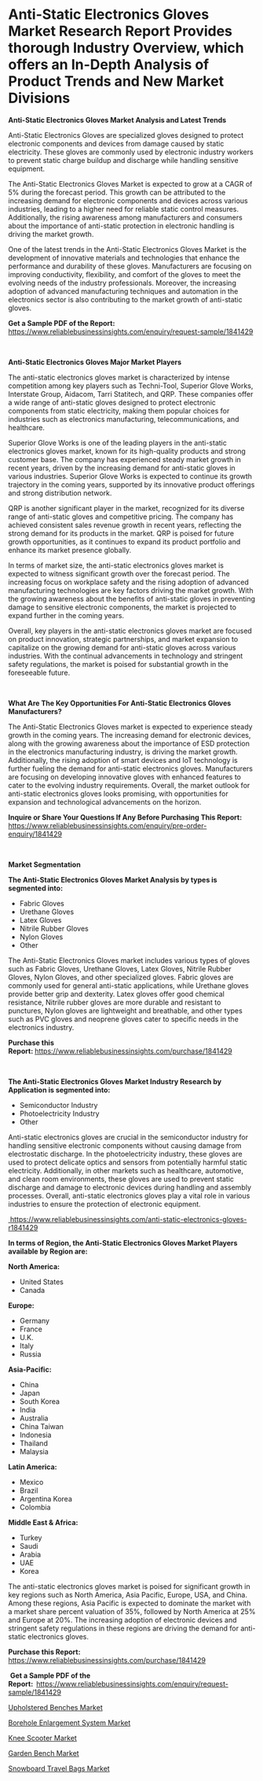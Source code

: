 <p><h1>Anti-Static Electronics Gloves Market Research Report Provides thorough Industry Overview, which offers an In-Depth Analysis of Product Trends and New Market Divisions</h1></p><p><strong>Anti-Static Electronics Gloves Market Analysis and Latest Trends</strong></p>
<p><p>Anti-Static Electronics Gloves are specialized gloves designed to protect electronic components and devices from damage caused by static electricity. These gloves are commonly used by electronic industry workers to prevent static charge buildup and discharge while handling sensitive equipment.</p><p>The Anti-Static Electronics Gloves Market is expected to grow at a CAGR of 5% during the forecast period. This growth can be attributed to the increasing demand for electronic components and devices across various industries, leading to a higher need for reliable static control measures. Additionally, the rising awareness among manufacturers and consumers about the importance of anti-static protection in electronic handling is driving the market growth.</p><p>One of the latest trends in the Anti-Static Electronics Gloves Market is the development of innovative materials and technologies that enhance the performance and durability of these gloves. Manufacturers are focusing on improving conductivity, flexibility, and comfort of the gloves to meet the evolving needs of the industry professionals. Moreover, the increasing adoption of advanced manufacturing techniques and automation in the electronics sector is also contributing to the market growth of anti-static gloves.</p></p>
<p><strong>Get a Sample PDF of the Report:&nbsp;</strong> <a href="https://www.reliablebusinessinsights.com/enquiry/request-sample/1841429">https://www.reliablebusinessinsights.com/enquiry/request-sample/1841429</a></p>
<p>&nbsp;</p>
<p><strong>Anti-Static Electronics Gloves Major Market Players</strong></p>
<p><p>The anti-static electronics gloves market is characterized by intense competition among key players such as Techni-Tool, Superior Glove Works, Interstate Group, Aidacom, Tarri Statitech, and QRP. These companies offer a wide range of anti-static gloves designed to protect electronic components from static electricity, making them popular choices for industries such as electronics manufacturing, telecommunications, and healthcare.</p><p>Superior Glove Works is one of the leading players in the anti-static electronics gloves market, known for its high-quality products and strong customer base. The company has experienced steady market growth in recent years, driven by the increasing demand for anti-static gloves in various industries. Superior Glove Works is expected to continue its growth trajectory in the coming years, supported by its innovative product offerings and strong distribution network.</p><p>QRP is another significant player in the market, recognized for its diverse range of anti-static gloves and competitive pricing. The company has achieved consistent sales revenue growth in recent years, reflecting the strong demand for its products in the market. QRP is poised for future growth opportunities, as it continues to expand its product portfolio and enhance its market presence globally.</p><p>In terms of market size, the anti-static electronics gloves market is expected to witness significant growth over the forecast period. The increasing focus on workplace safety and the rising adoption of advanced manufacturing technologies are key factors driving the market growth. With the growing awareness about the benefits of anti-static gloves in preventing damage to sensitive electronic components, the market is projected to expand further in the coming years.</p><p>Overall, key players in the anti-static electronics gloves market are focused on product innovation, strategic partnerships, and market expansion to capitalize on the growing demand for anti-static gloves across various industries. With the continual advancements in technology and stringent safety regulations, the market is poised for substantial growth in the foreseeable future.</p></p>
<p>&nbsp;</p>
<p><strong>What Are The Key Opportunities For Anti-Static Electronics Gloves Manufacturers?</strong></p>
<p><p>The Anti-Static Electronics Gloves market is expected to experience steady growth in the coming years. The increasing demand for electronic devices, along with the growing awareness about the importance of ESD protection in the electronics manufacturing industry, is driving the market growth. Additionally, the rising adoption of smart devices and IoT technology is further fueling the demand for anti-static electronics gloves. Manufacturers are focusing on developing innovative gloves with enhanced features to cater to the evolving industry requirements. Overall, the market outlook for anti-static electronics gloves looks promising, with opportunities for expansion and technological advancements on the horizon.</p></p>
<p><strong>Inquire or Share Your Questions If Any Before Purchasing This Report:</strong> <a href="https://www.reliablebusinessinsights.com/enquiry/pre-order-enquiry/1841429">https://www.reliablebusinessinsights.com/enquiry/pre-order-enquiry/1841429</a></p>
<p>&nbsp;</p>
<p><strong>Market Segmentation</strong></p>
<p><strong>The Anti-Static Electronics Gloves Market Analysis by types is segmented into:</strong></p>
<p><ul><li>Fabric Gloves</li><li>Urethane Gloves</li><li>Latex Gloves</li><li>Nitrile Rubber Gloves</li><li>Nylon Gloves</li><li>Other</li></ul></p>
<p><p>The Anti-Static Electronics Gloves market includes various types of gloves such as Fabric Gloves, Urethane Gloves, Latex Gloves, Nitrile Rubber Gloves, Nylon Gloves, and other specialized gloves. Fabric gloves are commonly used for general anti-static applications, while Urethane gloves provide better grip and dexterity. Latex gloves offer good chemical resistance, Nitrile rubber gloves are more durable and resistant to punctures, Nylon gloves are lightweight and breathable, and other types such as PVC gloves and neoprene gloves cater to specific needs in the electronics industry.</p></p>
<p><strong>Purchase this Report:&nbsp;</strong><a href="https://www.reliablebusinessinsights.com/purchase/1841429">https://www.reliablebusinessinsights.com/purchase/1841429</a></p>
<p>&nbsp;</p>
<p><strong>The Anti-Static Electronics Gloves Market Industry Research by Application is segmented into:</strong></p>
<p><ul><li>Semiconductor Industry</li><li>Photoelectricity Industry</li><li>Other</li></ul></p>
<p><p>Anti-static electronics gloves are crucial in the semiconductor industry for handling sensitive electronic components without causing damage from electrostatic discharge. In the photoelectricity industry, these gloves are used to protect delicate optics and sensors from potentially harmful static electricity. Additionally, in other markets such as healthcare, automotive, and clean room environments, these gloves are used to prevent static discharge and damage to electronic devices during handling and assembly processes. Overall, anti-static electronics gloves play a vital role in various industries to ensure the protection of electronic equipment.</p></p>
<p><a href="https://www.reliablebusinessinsights.com/anti-static-electronics-gloves-r1841429">&nbsp;https://www.reliablebusinessinsights.com/anti-static-electronics-gloves-r1841429</a></p>
<p><strong>In terms of Region, the Anti-Static Electronics Gloves Market Players available by Region are:</strong></p>
<p>
    <p> <strong> North America: </strong>
        <ul>
            <li>United States</li>
            <li>Canada</li>
        </ul>
        </p> 
    <p> <strong> Europe: </strong>
        <ul>
            <li>Germany</li>
            <li>France</li>
            <li>U.K.</li>
            <li>Italy</li>
            <li>Russia</li>
        </ul>
        </p> 
    <p> <strong> Asia-Pacific: </strong>
        <ul>
            <li>China</li>
            <li>Japan</li>
            <li>South Korea</li>
            <li>India</li>
            <li>Australia</li>
            <li>China Taiwan</li>
            <li>Indonesia</li>
            <li>Thailand</li>
            <li>Malaysia</li>
        </ul>
        </p> 
    <p> <strong> Latin America: </strong>
        <ul>
            <li>Mexico</li>
            <li>Brazil</li>
            <li>Argentina Korea</li>
            <li>Colombia</li>
        </ul>
        </p> 
    <p> <strong> Middle East & Africa: </strong>
        <ul>
            <li>Turkey</li>
            <li>Saudi</li>
            <li>Arabia</li>
            <li>UAE</li>
            <li>Korea</li>
        </ul>
    </p>
    </p>
<p><p>The anti-static electronics gloves market is poised for significant growth in key regions such as North America, Asia Pacific, Europe, USA, and China. Among these regions, Asia Pacific is expected to dominate the market with a market share percent valuation of 35%, followed by North America at 25% and Europe at 20%. The increasing adoption of electronic devices and stringent safety regulations in these regions are driving the demand for anti-static electronics gloves.</p></p>
<p><strong>Purchase this Report: </strong><a href="https://www.reliablebusinessinsights.com/purchase/1841429">https://www.reliablebusinessinsights.com/purchase/1841429</a></p>
<p>&nbsp;<strong>Get a Sample PDF of the Report:&nbsp;&nbsp;</strong><a href="https://www.reliablebusinessinsights.com/enquiry/request-sample/1841429">https://www.reliablebusinessinsights.com/enquiry/request-sample/1841429</a></p>
<p><strong></strong></p>
<p><p><a href="https://medium.com/@billyrice626/upholstered-benches-market-a-global-and-regional-analysis-focus-on-region-country-level-c56b8951749b">Upholstered Benches Market</a></p><p><a href="https://github.com/markmellon1/Market-Research-Report-List-1/blob/main/borehole-enlargement-system-market.md">Borehole Enlargement System Market</a></p><p><a href="https://medium.com/@joshdavis1955/knee-scooter-market-outlook-complete-industry-analysis-2024-to-2031-8fc2d7edf04b">Knee Scooter Market</a></p><p><a href="https://medium.com/@babymorar/global-garden-bench-market-size-is-expected-to-experience-a-cagr-of-14-7-15722a8cd9bd">Garden Bench Market</a></p><p><a href="https://medium.com/@soloncarter54/snowboard-travel-bags-market-emerging-trends-and-future-prospects-for-period-from-2024-to-2031-d693a9654a08">Snowboard Travel Bags Market</a></p></p>